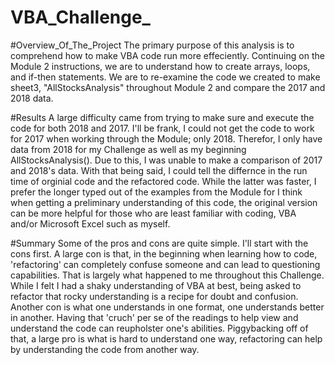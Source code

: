 # VBA_Challenge_
#Overview_Of_The_Project 
The primary purpose of this analysis is to comprehend how to make VBA code run more effeciently. Continuing on the Module 2 instructions, we are to understand how to create arrays, loops, and if-then statements. We are to re-examine the code we created to make sheet3, "AllStocksAnalysis" throughout Module 2 and compare the 2017 and 2018 data.

#Results 
A large difficulty came from trying to make sure and execute the code for both 2018 and 2017. I'll be frank, I could not get the code to work for 2017 when working through the Module; only 2018. Therefor, I only have data from 2018 for my Challenge as well as my beginning AllStocksAnalysis(). Due to this, I was unable to make a comparison of 2017 and 2018's data. With that being said, I could tell the differnce in the run time of orginial code and the refactored code. While the latter was faster, I prefer the longer typed out of the examples from the Module for I think when getting a preliminary understanding of this code, the original version can be more helpful for those who are least familiar with coding, VBA and/or Microsoft Excel such as myself. 

#Summary 
Some of the pros and cons are quite simple. I'll start with the cons first. A large con is that, in the beginning when learning how to code, 'refactoring' can completely confuse someone and can lead to questioning capabilities. That is largely what happened to me throughout this Challenge. While I felt I had a shaky understanding of VBA at best, being asked to refactor that rocky understanding is a recipe for doubt and confusion. Another con is what one understands in one format, one understands better in another. Having that 'cruch' per se of the readings to help view and understand the code can reupholster one's abilities. Piggybacking off of that, a large pro is what is hard to understand one way, refactoring can help by understanding the code from another way. 
